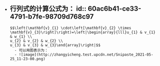 - 行列式的计算公式为：
  id:: 60ac6b41-ce33-4791-b7fe-98709d768c97
	-
	  $$\left(\mathbf{v}_{1} \cdot\left[\mathbf{v}_{2} \times \mathbf{v}_{3}\right]\right)=\left|\begin{array}{lll}u_{1} & v_{1} & w_{1} \\
	  u_{2} & v_{2} & w_{2} \\
	  u_{3} & v_{3} & w_{3}\end{array}\right|$$
		- 可以用图表示为：
		- ![image](http://zhangyicheng.test.upcdn.net/Snipaste_2021-05-25_11-23-00.png)